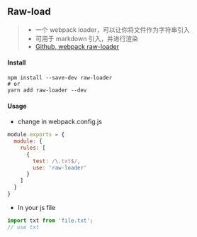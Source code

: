 ## Raw-load

> * 一个 webpack loader，可以让你将文件作为字符串引入
> * 可用于 markdown 引入，并进行渲染
> * [Github, webpack raw-loader](https://github.com/webpack-contrib/raw-loader)

#### Install
```shell
npm install --save-dev raw-loader
# or
yarn add raw-loader --dev
```


#### Usage
* change in webpack.config.js

```js
module.exports = {
  module: {
    rules: [
      {
        test: /\.txt$/,
        use: 'raw-loader'
      }
    ]
  }
}
```

* In your js file

```js
import txt from 'file.txt';
// use txt
```
